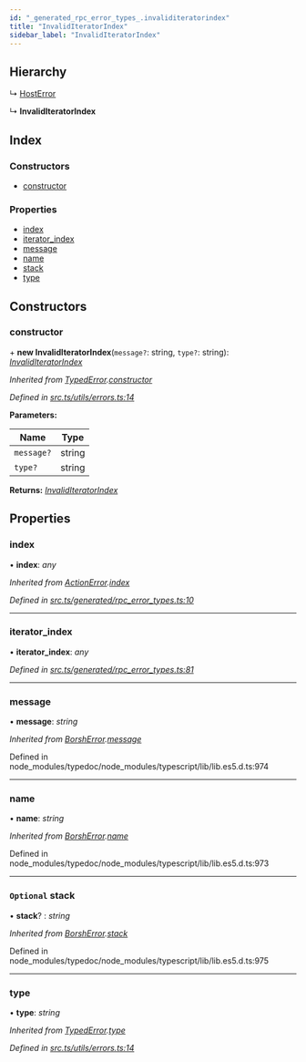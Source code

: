 ```yaml
---
id: "_generated_rpc_error_types_.invaliditeratorindex"
title: "InvalidIteratorIndex"
sidebar_label: "InvalidIteratorIndex"
---
```


## Hierarchy

  ↳ [HostError](_generated_rpc_error_types_.hosterror.md)

  ↳ **InvalidIteratorIndex**

## Index

### Constructors

* [constructor](_generated_rpc_error_types_.invaliditeratorindex.md#constructor)

### Properties

* [index](_generated_rpc_error_types_.invaliditeratorindex.md#index)
* [iterator_index](_generated_rpc_error_types_.invaliditeratorindex.md#iterator_index)
* [message](_generated_rpc_error_types_.invaliditeratorindex.md#message)
* [name](_generated_rpc_error_types_.invaliditeratorindex.md#name)
* [stack](_generated_rpc_error_types_.invaliditeratorindex.md#optional-stack)
* [type](_generated_rpc_error_types_.invaliditeratorindex.md#type)

## Constructors

###  constructor

\+ **new InvalidIteratorIndex**(`message?`: string, `type?`: string): *[InvalidIteratorIndex](_generated_rpc_error_types_.invaliditeratorindex.md)*

*Inherited from [TypedError](_utils_errors_.typederror.md).[constructor](_utils_errors_.typederror.md#constructor)*

*Defined in [src.ts/utils/errors.ts:14](https://github.com/nearprotocol/nearlib/blob/de49029/src.ts/utils/errors.ts#L14)*

**Parameters:**

Name | Type |
------ | ------ |
`message?` | string |
`type?` | string |

**Returns:** *[InvalidIteratorIndex](_generated_rpc_error_types_.invaliditeratorindex.md)*

## Properties

###  index

• **index**: *any*

*Inherited from [ActionError](_generated_rpc_error_types_.actionerror.md).[index](_generated_rpc_error_types_.actionerror.md#index)*

*Defined in [src.ts/generated/rpc_error_types.ts:10](https://github.com/nearprotocol/nearlib/blob/de49029/src.ts/generated/rpc_error_types.ts#L10)*

___

###  iterator_index

• **iterator_index**: *any*

*Defined in [src.ts/generated/rpc_error_types.ts:81](https://github.com/nearprotocol/nearlib/blob/de49029/src.ts/generated/rpc_error_types.ts#L81)*

___

###  message

• **message**: *string*

*Inherited from [BorshError](_utils_serialize_.borsherror.md).[message](_utils_serialize_.borsherror.md#message)*

Defined in node_modules/typedoc/node_modules/typescript/lib/lib.es5.d.ts:974

___

###  name

• **name**: *string*

*Inherited from [BorshError](_utils_serialize_.borsherror.md).[name](_utils_serialize_.borsherror.md#name)*

Defined in node_modules/typedoc/node_modules/typescript/lib/lib.es5.d.ts:973

___

### `Optional` stack

• **stack**? : *string*

*Inherited from [BorshError](_utils_serialize_.borsherror.md).[stack](_utils_serialize_.borsherror.md#optional-stack)*

Defined in node_modules/typedoc/node_modules/typescript/lib/lib.es5.d.ts:975

___

###  type

• **type**: *string*

*Inherited from [TypedError](_utils_errors_.typederror.md).[type](_utils_errors_.typederror.md#type)*

*Defined in [src.ts/utils/errors.ts:14](https://github.com/nearprotocol/nearlib/blob/de49029/src.ts/utils/errors.ts#L14)*
